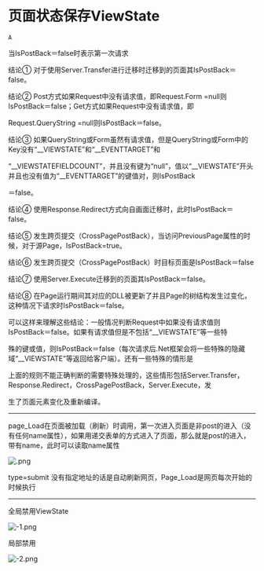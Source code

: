 # 页面状态保存ViewState

`A`

当IsPostBack＝false时表示第一次请求

结论① 对于使用Server.Transfer进行迁移时迁移到的页面其IsPostBack＝false。

结论② Post方式如果Request中没有请求值，即Request.Form =null则IsPostBack＝false；Get方式如果Request中没有请求值，即

Request.QueryString =null则IsPostBack＝false。

结论③ 如果QueryString或Form虽然有请求值，但是QueryString或Form中的Key没有“\_\_VIEWSTATE”和“\_\_EVENTTARGET”和

“\_\_VIEWSTATEFIELDCOUNT”，并且没有键为“null”，值以“\_\_VIEWSTATE”开头并且也没有值为“\_\_EVENTTARGET”的键值对，则IsPostBack

＝false。

结论④ 使用Response.Redirect方式向自画面迁移时，此时IsPostBack＝false。

结论⑤ 发生跨页提交（CrossPagePostBack），当访问PreviousPage属性的时候，对于源Page，IsPostBack=true。

结论⑥ 发生跨页提交（CrossPagePostBack）时目标页面是IsPostBack＝false

结论⑦ 使用Server.Execute迁移到的页面其IsPostBack＝false。

结论⑧ 在Page运行期间其对应的DLL被更新了并且Page的树结构发生过变化，这种情况下请求时IsPostBack＝false。

可以这样来理解这些结论：一般情况判断Request中如果没有请求值则IsPostBack＝false。如果有请求值但是不包括“\_\_VIEWSTATE”等一些特

殊的键或值，则IsPostBack＝false（每次请求后.Net框架会将一些特殊的隐藏域“\_\_VIEWSTATE”等返回给客户端）。还有一些特殊的情形是

上面的规则不能正确判断的需要特殊处理的，这些情形包括Server.Transfer，Response.Redirect，CrossPagePostBack，Server.Execute，发

生了页面元素变化及重新编译。

---

page\_Load在页面被加载（刷新）时调用，第一次进入页面是非post的进入（没有任何name属性），如果用递交表单的方式进入了页面，那么就是post的进入，带有name，此时可以读取name属性

![.png](image/.png)

type=submit 没有指定地址的话是自动刷新网页，Page\_Load是网页每次开始的时候执行

---

全局禁用ViewState

![-1.png](image/-1.png)

局部禁用

![-2.png](image/-2.png)
